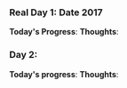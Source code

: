 ### Real Day 1: Date  2017
**Today's Progress**: 
**Thoughts**: 
### Day 2:
**Today's progress**:
**Thoughts**: 

